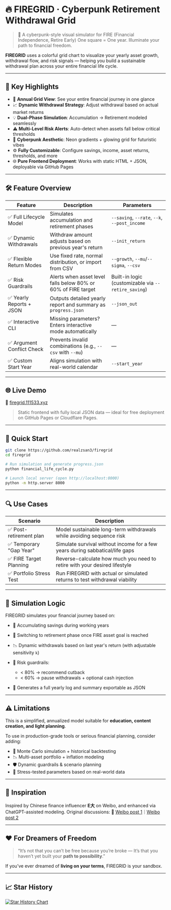 # 🔥 FIREGRID · Cyberpunk Retirement Withdrawal Grid

> 🚀 A cyberpunk-style visual simulator for FIRE (Financial Independence, Retire Early)
> One square = One year. Illuminate your path to financial freedom.

**FIREGRID** uses a colorful grid chart to visualize your yearly asset growth, withdrawal flow, and risk signals — helping you build a sustainable withdrawal plan across your entire financial life cycle.

---

## 🎯 Key Highlights

* 📆 **Annual Grid View**: See your entire financial journey in one glance
* 📈 **Dynamic Withdrawal Strategy**: Adjust withdrawal based on actual market returns
* 💡 **Dual-Phase Simulation**: Accumulation → Retirement modeled seamlessly
* ⚠️ **Multi-Level Risk Alerts**: Auto-detect when assets fall below critical thresholds
* 🎨 **Cyberpunk Aesthetic**: Neon gradients + glowing grid for futuristic vibes
* ⚙️ **Fully Customizable**: Configure savings, income, asset returns, thresholds, and more
* 🌐 **Pure Frontend Deployment**: Works with static HTML + JSON, deployable via GitHub Pages

---

## 🛠 Feature Overview

| Feature                   | Description                                                   | Parameters                                          |
| ------------------------- | ------------------------------------------------------------- | --------------------------------------------------- |
| ✅ Full Lifecycle Model    | Simulates accumulation and retirement phases                  | `--saving`, `--rate`, `--k`, `--post_income`        |
| ✅ Dynamic Withdrawals     | Withdraw amount adjusts based on previous year's return       | `--init_return`                                     |
| ✅ Flexible Return Modes   | Use fixed rate, normal distribution, or import from CSV       | `--growth`, `--mu`/`--sigma`, `--csv`               |
| ✅ Risk Guardrails         | Alerts when asset level falls below 80% or 60% of FIRE target | Built-in logic (customizable via `--retire_saving`) |
| ✅ Yearly Reports + JSON   | Outputs detailed yearly report and summary as `progress.json` | `--json_out`                                        |
| ✅ Interactive CLI         | Missing parameters? Enters interactive mode automatically     | —                                                   |
| ✅ Argument Conflict Check | Prevents invalid combinations (e.g., `--csv` with `--mu`)     | —                                                   |
| ✅ Custom Start Year       | Aligns simulation with real-world calendar                    | `--start_year`                                      |

---

## 🌐 Live Demo

🔗 [firegrid.111533.xyz](https://firegrid.111533.xyz)

> Static frontend with fully local JSON data — ideal for free deployment on GitHub Pages or Cloudflare Pages.

---

## 🚀 Quick Start

```bash
git clone https://github.com/realzsan3/firegrid
cd firegrid

# Run simulation and generate progress.json
python financial_life_cycle.py

# Launch local server (open http://localhost:8000)
python -m http.server 8000
```

---

## 🔍 Use Cases

| Scenario                | Description                                                                  |
| ----------------------- | ---------------------------------------------------------------------------- |
| ✅ Post-retirement plan  | Model sustainable long-term withdrawals while avoiding sequence risk         |
| ✅ Temporary "Gap Year"  | Simulate survival without income for a few years during sabbatical/life gaps |
| ✅ FIRE Target Planning  | Reverse-calculate how much you need to retire with your desired lifestyle    |
| ✅ Portfolio Stress Test | Run FIREGRID with actual or simulated returns to test withdrawal viability   |

---

## 🧠 Simulation Logic

FIREGRID simulates your financial journey based on:

* 💼 Accumulating savings during working years
* 🎯 Switching to retirement phase once FIRE asset goal is reached
* 📉 Dynamic withdrawals based on last year's return (with adjustable sensitivity `k`)
* 🛑 Risk guardrails:

  * < 80% → recommend cutback
  * < 60% → pause withdrawals + optional cash injection
* 🧾 Generates a full yearly log and summary exportable as JSON

---

## ⚠️ Limitations

This is a simplified, annualized model suitable for **education, content creation, and light planning**.

To use in production-grade tools or serious financial planning, consider adding:

* 🎲 Monte Carlo simulation + historical backtesting
* 📉 Multi-asset portfolio + inflation modeling
* 🛡️ Dynamic guardrails & scenario planning
* 🧪 Stress-tested parameters based on real-world data

---

## 💬 Inspiration

Inspired by Chinese finance influencer **E大** on Weibo, and enhanced via ChatGPT-assisted modeling.
Original discussions:
📎 [Weibo post 1](https://weibo.com/7519797263/PACdkCFJD)｜[Weibo post 2](https://weibo.com/7519797263/PAJ8UmLb4)

---

## ❤️ For Dreamers of Freedom

> “It’s not that you can’t be free because you’re broke —
> It’s that you haven’t yet built your **path to possibility**.”

If you’ve ever dreamed of **living on your terms**, FIREGRID is your sandbox.

---

## 📈 Star History

<a href="https://www.star-history.com/#realzsan3/firegrid&Date">
 <picture>
   <source media="(prefers-color-scheme: dark)" srcset="https://api.star-history.com/svg?repos=realzsan3/firegrid&type=Date&theme=dark" />
   <source media="(prefers-color-scheme: light)" srcset="https://api.star-history.com/svg?repos=realzsan3/firegrid&type=Date" />
   <img alt="Star History Chart" src="https://api.star-history.com/svg?repos=realzsan3/firegrid&type=Date" />
 </picture>
</a>

